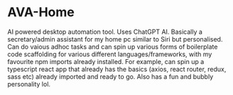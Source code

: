 # AVA-Home
AI powered desktop automation tool. Uses ChatGPT AI. Basically a secretary/admin assistant for my home pc similar to Siri but personalised. Can do vaious adhoc tasks and can spin up various forms of boilerplate code scaffolding for various different languages/frameworks, with my favourite npm imports already installed. For example, can spin up a typescript react app that already has the basics (axios, react router, redux, sass etc) already imported and ready to go. Also has a fun and bubbly personality lol.